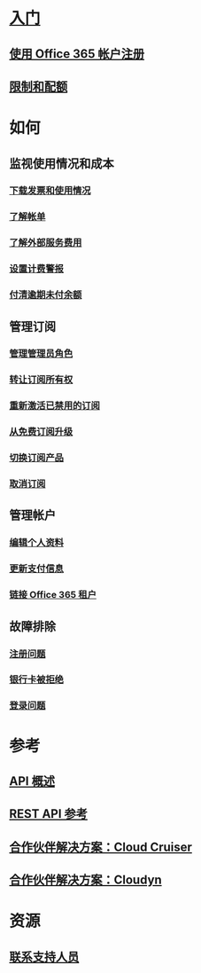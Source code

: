 # [入门](billing-getting-started.md)
## [使用 Office 365 帐户注册](billing-use-existing-office-365-account-azure-subscription.md)
## [限制和配额](../azure-subscription-service-limits.md)
# 如何
## 监视使用情况和成本
### [下载发票和使用情况](billing-download-azure-invoice-daily-usage-date.md)
### [了解帐单](billing-understand-your-bill.md)
### [了解外部服务费用](billing-understand-your-azure-marketplace-charges.md)
### [设置计费警报](billing-set-up-alerts.md)
### [付清逾期未付余额](billing-azure-subscription-past-due-balance.md)
## 管理订阅
### [管理管理员角色](billing-add-change-azure-subscription-administrator.md)
### [转让订阅所有权](billing-subscription-transfer.md)
### [重新激活已禁用的订阅](billing-subscription-become-disable.md)
### [从免费订阅升级](billing-upgrade-azure-subscription.md)
### [切换订阅产品](billing-how-to-switch-azure-offer.md)
### [取消订阅](billing-how-to-cancel-azure-subscription.md)
## 管理帐户
### [编辑个人资料](billing-how-to-change-azure-account-profile.md)
### [更新支付信息](billing-how-to-change-credit-card.md)
### [链接 Office 365 租户](billing-add-office-365-tenant-to-azure-subscription.md)
## 故障排除
### [注册问题](billing-troubleshoot-azure-sign-up-issues.md)
### [银行卡被拒绝](billing-credit-card-fails-during-azure-sign-up.md)
### [登录问题](billing-cannot-login-subscription.md)

# 参考
## [API 概述](billing-usage-rate-card-overview.md)
## [REST API 参考](https://msdn.microsoft.com/en-us/library/azure/1ea5b323-54bb-423d-916f-190de96c6a3c)
## [合作伙伴解决方案：Cloud Cruiser](billing-usage-rate-card-partner-solution-cloudcruiser.md)
## [合作伙伴解决方案：Cloudyn](billing-usage-rate-card-partner-solution-cloudyn.md)

# 资源
## [联系支持人员](../azure-supportability/how-to-create-azure-support-request.md)

<!--HONumber=Feb17_HO2-->


